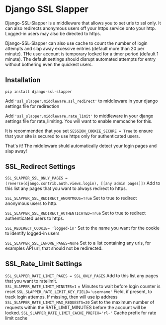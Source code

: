 Django SSL Slapper
===================

Django-SSL-Slapper is a middleware that allows you to set urls to ssl only.  It can also redirects anonymous users off your https service onto your http.  Logged-in users may also be directed to https.

Django-SSL-Slapper can also use cache to count the number of login attempts and slap away excessive entries (default more than 20 per minute).  THe user account is temporary locked for a timer period (default 1 minute).  The default settings should disrupt automated attempts for entry without bothering even the quickest users. 

Installation
------------

```pip install django-ssl-slapper```

Add     ```'ssl_slapper.middleware.ssl_redirect'``` to middleware in your django settings file for redirection

Add     ```'ssl_slapper.middleware.rate_limit'``` to middleware in your django settings file for rate_limiting.  You will want to enable memcache for this.
    
It is recommended that you set ```SESSION_COOKIE_SECURE = True``` to ensure that your site is secured to use https only for authenticated users.

That's it!  The middleware shuld automatically detect your login pages and slap away!

SSL_Redirect Settings
--------

```SSL_SLAPPER_SSL_ONLY_PAGES = (reverse(django.contrib.auth.views.login), [[any admin pages]])``` Add to this list any pages that you want to always redirect to https.  

```SSL_SLAPPER_SSL_REDIRECT_ANONYMOUS=True```  Set to true to redirect anonymous users to http.

```SSL_SLAPPER_SSL_REDIRECT_AUTHENTICATED=True```  Set to true to redirect authenticated users to https.

```SSL_REDIRECT_COOKIE= 'logged-in'``` Set to the name you want for the cookie to identify logged-in users

```SSL_SLAPPER_SSL_IGNORE_PAGES=None```  Set to a list containing any urls, for examples API url, that should not be redirected.

SSL_Rate_Limit Settings
--------

```SSL_SLAPPER_RATE_LIMIT_PAGES = SSL_ONLY_PAGES``` Add to this list any pages that you want to ratelimit.  
```SSL_SLAPPER_RATE_LIMIT_MINUTES=1``` = Minutes to wait before login counter is reset
```SSL_SLAPPER_RATE_LIMIT_KEY_FIELD='username'```  Field, if present, to track login attemps.  If missing, then will use ip address
```SSL_SLAPPER_RATE_LIMIT_MAX_REQUESTS=20``` Set to the maximum number of requests within the RATE_LIMIT_MINUTES before the account will be locked.
```SSL_SLAPPER_RATE_LIMIT_CACHE_PREFIX='rl-'``` Cache prefix for rate limit cache

